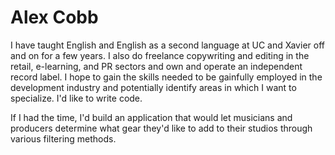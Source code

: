 # Alex Cobb
I have taught English and English as a second language at UC and Xavier off and on for a few years. I also do freelance copywriting and editing in the retail, e-learning, and PR sectors and own and operate an independent record label. 
I hope to gain the skills needed to be gainfully employed in the development industry and potentially identify areas in which I want to specialize. 
I'd like to write code. 

If I had the time, I'd build an application that would let musicians and producers determine what gear they'd like to add to their studios through various filtering methods. 